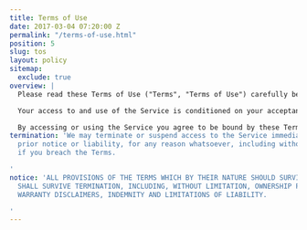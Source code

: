 ```yaml
---
title: Terms of Use
date: 2017-03-04 07:20:00 Z
permalink: "/terms-of-use.html"
position: 5
slug: tos
layout: policy
sitemap:
  exclude: true
overview: |
  Please read these Terms of Use ("Terms", "Terms of Use") carefully before using this studiocraft.cc website (the "Service") operated by Musical Confidence ("we", "us", or "our").

  Your access to and use of the Service is conditioned on your acceptance of and compliance with these Terms. These Terms apply to all visitors, users and others who access or use the Service.

  By accessing or using the Service you agree to be bound by these Terms. If you disagree with any part of the terms then you may not access the Service.
termination: 'We may terminate or suspend access to the Service immediately, without
  prior notice or liability, for any reason whatsoever, including without limitation
  if you breach the Terms.

'
notice: 'ALL PROVISIONS OF THE TERMS WHICH BY THEIR NATURE SHOULD SURVIVE TERMINATION
  SHALL SURVIVE TERMINATION, INCLUDING, WITHOUT LIMITATION, OWNERSHIP PROVISIONS,
  WARRANTY DISCLAIMERS, INDEMNITY AND LIMITATIONS OF LIABILITY.

'
---
```


